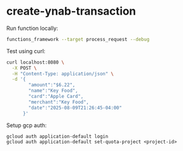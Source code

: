 # create-ynab-transaction

Run function locally:

```sh
functions_framework --target process_request --debug
```

Test using curl:

```sh
curl localhost:8080 \
  -X POST \
  -H "Content-Type: application/json" \
  -d '{
        "amount":"$6.22",
        "name":"Key Food",
        "card":"Apple Card",
        "merchant":"Key Food",
        "date":"2025-08-09T21:26:45-04:00"
      }'
```

Setup gcp auth:

```
gcloud auth application-default login
gcloud auth application-default set-quota-project <project-id>
```
